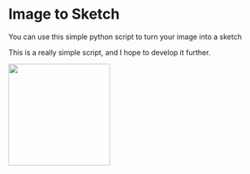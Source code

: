 # Image to Sketch

You can use this simple python script to turn your image into a sketch

This is a really simple script, and I hope to develop it further.

<img src="https://github.com/sachith-d/Image-to-Sketch/blob/main/Images/Screenshot%20(140).png?raw=true" width="200px">

